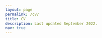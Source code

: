 ```yaml
---
layout: page
permalink: /cv/
title: CV
description: Last updated September 2022.
nav: true
---
```


<object src="/assets/pdf/HamakiotesCV.pdf" type="application/pdf" width="780" height="1200">
<!-- embed -->
